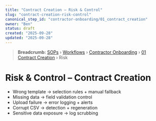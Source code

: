 ```yaml
---
title: "Contract Creation – Risk & Control"
slug: "contract-creation-risk-control"
canonical_step_id: "contractor-onboarding/01_contract_creation"
owner: "Ben"
status: draft
created: "2025-09-28"
updated: "2025-09-28"
---
```


> **Breadcrumb:** [SOPs](/docs/sop/README.md) › [Workflows](/docs/sop/workflow/README.md) › [Contractor Onboarding](../) › [01 Contract Creation](../01_contract_creation/README.md) › Risk


# Risk & Control – Contract Creation

- Wrong template → selection rules + manual fallback  
- Missing data → field validation control  
- Upload failure → error logging + alerts  
- Corrupt CSV → detection + regeneration  
- Sensitive data exposure → log scrubbing
